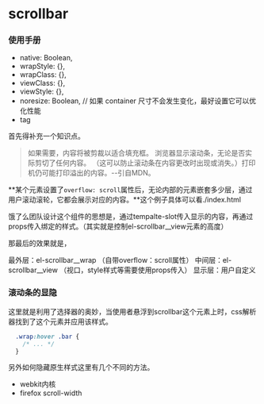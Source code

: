 # scrollbar

### 使用手册

* native: Boolean,
* wrapStyle: {},
* wrapClass: {},
* viewClass: {},
* viewStyle: {},
* noresize: Boolean, // 如果 container 尺寸不会发生变化，最好设置它可以优化性能
* tag

首先得补充一个知识点。
> 如果需要，内容将被剪裁以适合填充框。 浏览器显示滚动条，无论是否实际剪切了任何内容。 （这可以防止滚动条在内容更改时出现或消失。）打印机仍可能打印溢出的内容。--引自MDN。

**某个元素设置了`overflow: scroll`属性后，无论内部的元素嵌套多少层，通过用户滚动滚轮，它都会展示对应的内容。**这个例子具体可以看./index.html

饿了么团队设计这个组件的思想是，通过tempalte-slot传入显示的内容，再通过props传入绑定的样式。（其实就是控制el-scrollbar__view元素的高度）

那最后的效果就是，

最外层：el-scrollbar__wrap （自带overflow：scroll属性）
中间层：el-scrollbar__view （视口，style样式等需要使用props传入）
显示层：用户自定义

### 滚动条的显隐

这里就是利用了选择器的奥妙，当使用者悬浮到scrollbar这个元素上时，css解析器找到了这个元素并应用该样式。

```css
  .wrap:hover .bar {
    /* ... */
  }
```

另外如何隐藏原生样式这里有几个不同的方法。

* webkit内核
* firefox scroll-width